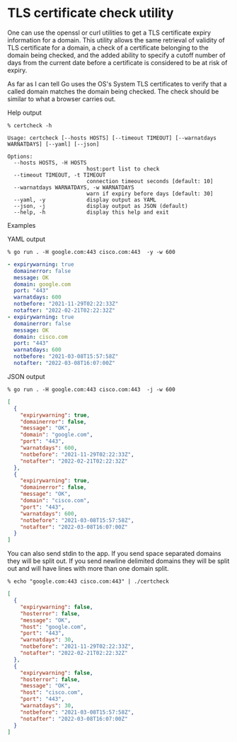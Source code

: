 # TLS certificate check utility

One can use the openssl or curl utilities to get a TLS certificate expiry
information for a domain. This utility allows the same retrieval of validity of
TLS certificate for a domain, a check of a certificate belonging to the domain
being checked, and the added ability to specify a cutoff number of days from the
current date before a certificate is considered to be at risk of expiry.

As far as I can tell Go uses the OS's System TLS certificates to verify that a
called domain matches the domain being checked. The check should be similar to
what a browser carries out.

Help output

`% certcheck -h`
```
Usage: certcheck [--hosts HOSTS] [--timeout TIMEOUT] [--warnatdays WARNATDAYS] [--yaml] [--json]

Options:
  --hosts HOSTS, -H HOSTS
                         host:port list to check
  --timeout TIMEOUT, -t TIMEOUT
                         connection timeout seconds [default: 10]
  --warnatdays WARNATDAYS, -w WARNATDAYS
                         warn if expiry before days [default: 30]
  --yaml, -y             display output as YAML
  --json, -j             display output as JSON (default)
  --help, -h             display this help and exit
```

Examples

YAML output

`% go run . -H google.com:443 cisco.com:443  -y -w 600`

```yaml
- expirywarning: true
  domainerror: false
  message: OK
  domain: google.com
  port: "443"
  warnatdays: 600
  notbefore: "2021-11-29T02:22:33Z"
  notafter: "2022-02-21T02:22:32Z"
- expirywarning: true
  domainerror: false
  message: OK
  domain: cisco.com
  port: "443"
  warnatdays: 600
  notbefore: "2021-03-08T15:57:58Z"
  notafter: "2022-03-08T16:07:00Z"
```

JSON output

`% go run . -H google.com:443 cisco.com:443  -j -w 600`
```json
[
  {
    "expirywarning": true,
    "domainerror": false,
    "message": "OK",
    "domain": "google.com",
    "port": "443",
    "warnatdays": 600,
    "notbefore": "2021-11-29T02:22:33Z",
    "notafter": "2022-02-21T02:22:32Z"
  },
  {
    "expirywarning": true,
    "domainerror": false,
    "message": "OK",
    "domain": "cisco.com",
    "port": "443",
    "warnatdays": 600,
    "notbefore": "2021-03-08T15:57:58Z",
    "notafter": "2022-03-08T16:07:00Z"
  }
]
```

You can also send stdin to the app. If you send space separated domains they
will be split out. If you send newline delimited domains they will be split out
and will have lines with more than one domain split.

`% echo "google.com:443 cisco.com:443" | ./certcheck`
```json
[
  {
    "expirywarning": false,
    "hosterror": false,
    "message": "OK",
    "host": "google.com",
    "port": "443",
    "warnatdays": 30,
    "notbefore": "2021-11-29T02:22:33Z",
    "notafter": "2022-02-21T02:22:32Z"
  },
  {
    "expirywarning": false,
    "hosterror": false,
    "message": "OK",
    "host": "cisco.com",
    "port": "443",
    "warnatdays": 30,
    "notbefore": "2021-03-08T15:57:58Z",
    "notafter": "2022-03-08T16:07:00Z"
  }
]
```